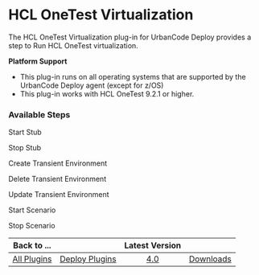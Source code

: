 
# HCL OneTest Virtualization

The HCL OneTest Virtualization plug-in for UrbanCode Deploy provides a step to Run HCL OneTest virtualization.

**Platform Support**
* This plug-in runs on all operating systems that are supported by the UrbanCode Deploy agent (except for z/OS)
* This plug-in works with HCL OneTest 9.2.1 or higher.


### Available Steps

Start Stub

Stop Stub

Create Transient Environment

Delete Transient Environment

Update Transient Environment

Start Scenario

Stop Scenario



|Back to ...||Latest Version||
| :---: | :---: | :---: | :---: |
|[All Plugins](../../index.md)|[Deploy Plugins](../README.md)|[4.0](https://raw.githubusercontent.com/UrbanCode/IBM-UCD-PLUGINS/main/files/HCLOneTestVirtualization/HOT-Virtualization-UCD-4.0.zip)|[Downloads](downloads.md)|
